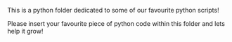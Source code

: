 This is a python folder dedicated to some of our favourite python scripts!

Please insert your favourite piece of python code within this folder and lets help it grow!
